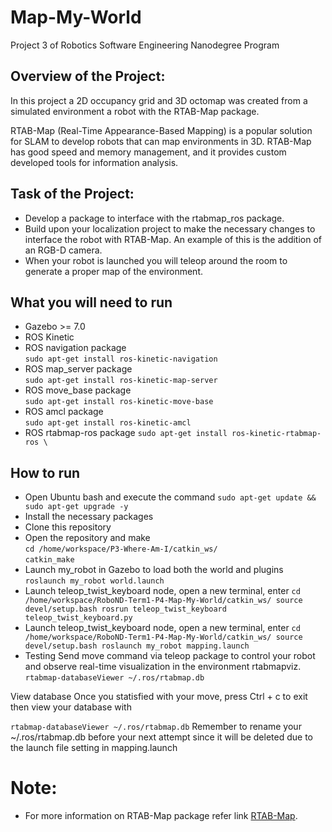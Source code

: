 # Map-My-World
Project 3 of Robotics Software Engineering Nanodegree Program 

## Overview of the Project:
In this project a 2D occupancy grid and 3D octomap was created from a simulated environment a robot with the RTAB-Map package.

RTAB-Map (Real-Time Appearance-Based Mapping) is a popular solution for SLAM to develop robots that can map environments in 3D. RTAB-Map has good speed and memory management, and it provides custom developed tools for information analysis. 

## Task of the Project:
* Develop a package to interface with the rtabmap_ros package.
* Build upon your localization project to make the necessary changes to interface the robot with RTAB-Map. An example of this is the addition of an RGB-D camera.
* When your robot is launched you will teleop around the room to generate a proper map of the environment.

## What you will need to run 
* Gazebo >= 7.0
* ROS Kinetic
* ROS navigation package \
`sudo apt-get install ros-kinetic-navigation`
* ROS map_server package \
`sudo apt-get install ros-kinetic-map-server`
* ROS move_base package \
`sudo apt-get install ros-kinetic-move-base`
* ROS amcl package \
`sudo apt-get install ros-kinetic-amcl`
* ROS rtabmap-ros package
`sudo apt-get install ros-kinetic-rtabmap-ros \`


## How to run 
* Open Ubuntu bash and execute the command `sudo apt-get update && sudo apt-get upgrade -y`
* Install the necessary packages 
* Clone this repository 
* Open the repository and make \
`cd /home/workspace/P3-Where-Am-I/catkin_ws/` \
`catkin_make`
* Launch my_robot in Gazebo to load both the world and plugins
`roslaunch my_robot world.launch`
* Launch teleop_twist_keyboard node, open a new terminal, enter
`cd /home/workspace/RoboND-Term1-P4-Map-My-World/catkin_ws/
source devel/setup.bash
rosrun teleop_twist_keyboard teleop_twist_keyboard.py`
* Launch teleop_twist_keyboard node, open a new terminal, enter
`cd /home/workspace/RoboND-Term1-P4-Map-My-World/catkin_ws/
source devel/setup.bash
roslaunch my_robot mapping.launch`
* Testing
Send move command via teleop package to control your robot and observe real-time visualization in the environment rtabmapviz.
`rtabmap-databaseViewer ~/.ros/rtabmap.db`

View database Once you statisfied with your move, press Ctrl + c to exit then view your database with

`rtabmap-databaseViewer ~/.ros/rtabmap.db`
Remember to rename your ~/.ros/rtabmap.db before your next attempt since it will be deleted due to the launch file setting in mapping.launch




# Note:
* For more information on RTAB-Map package refer link [RTAB-Map](http://wiki.ros.org/rtabmap_ros).
